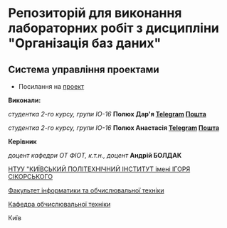 
# Репозиторій для виконання лабораторних робіт з дисципліни "Організація баз даних"

## Система управління проектами

- Посилання на [проект](https://dahahaaaaaa.github.io/db_labs_IO-16/)

**Виконали:** 

*студентка 2-го курсу, групи ІО-16*<span padding-right:5em></span> **Полюх Дар'я [Telegram](https://t.me/dariaaaaaaaaaaaaaaaaaaaaaaaaa) [Пошта](mailto:daryapolyuh@gmail.com)**

*студентка 2-го курсу, групи ІО-16*<span padding-right:5em></span> **Полюх Анастасія [Telegram](https://t.me/nastiia_poliukh) [Пошта](mailto:nastyanastap@gmail.com)**


**Керівник**

*доцент кафедри ОТ ФІОТ, к.т.н., доцент*<span padding-right:5em></span> **Андрій БОЛДАК** 

[НТУУ "КИЇВСЬКИЙ ПОЛІТЕХНІЧНИЙ ІНСТИТУТ імені ІГОРЯ СІКОРСЬКОГО](https://kpi.ua/)

[Факультет інформатики та обчислювальної техніки](https://fiot.kpi.ua/)

[Кафедра обчислювальної техніки](https://comsys.kpi.ua/)

Київ
